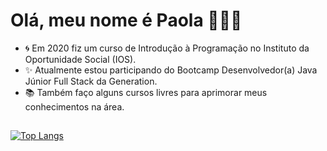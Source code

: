 # Olá, meu nome é Paola :wave::ok_woman:

- :cyclone: Em 2020 fiz um curso de Introdução à Programação no Instituto da Oportunidade Social (IOS). 
- :sparkles: Atualmente estou participando do Bootcamp Desenvolvedor(a) Java Júnior Full Stack da Generation. 
- :books: Também faço alguns cursos livres para aprimorar meus conhecimentos na área. 
##
[![Top Langs](https://github-readme-stats.vercel.app/api/top-langs/?username=ofpaola&layout=compact)](https://github.com/ofpaola/github-readme-stats)

